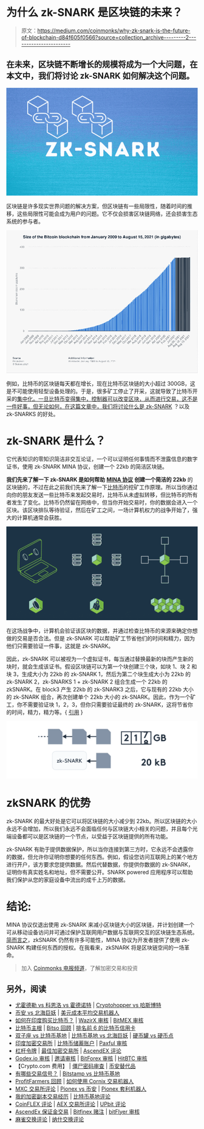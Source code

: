 # 为什么 zk-SNARK 是区块链的未来？

> 原文：<https://medium.com/coinmonks/why-zk-snark-is-the-future-of-blockchain-d84f605f0566?source=collection_archive---------2----------------------->

## 在未来，区块链不断增长的规模将成为一个大问题，在本文中，我们将讨论 zk-SNARK 如何解决这个问题。

![](img/fb324814d1e82a8f68865cf6b75fc980.png)

区块链是许多现实世界问题的解决方案，但区块链有一些局限性，随着时间的推移，这些局限性可能会成为用户的问题。它不仅会损害区块链网络，还会损害生态系统的参与者。

![](img/f2cdd89ae02a8f20cd313cb17a65853b.png)

例如，比特币的区块链每天都在增长，现在比特币区块链的大小超过 300GB，这是不可能使用轻型设备处理的。于是，很多矿工停止了开采，这就导致了比特币开采的[集中化。一旦比特币变得集中，控制器可以改变区块，从而进行交易，这不是一件好事，但无论如何，在这篇文章中，我们将讨论](https://www.investopedia.com/investing/why-centralized-crypto-mining-growing-problem/)[什么是 zk-SNARK](https://minaprotocol.com/blog/what-are-zk-snarks) ？以及 zk-SNARKS 的好处。

# zk-SNARK 是什么？

它代表知识的零知识简洁非交互论证，一个可以证明任何事情而不泄露信息的数字证书，使用 zk-SNARK MINA 协议，创建一个 22kb 的简洁区块链。

**我们先来了解一下 zk-SNARK 是如何帮助** [**MINA 协议**](https://minaprotocol.com/) **创建一个简洁的 22kb** 的区块链的，不过在此之前我们先来了解一下[比特币](https://en.wikipedia.org/wiki/Bitcoin)的挖矿工作原理。所以当你通过向你的朋友发送一些比特币来发起交易时，比特币从未虚拟转移，但比特币的所有者发生了变化。比特币仍然留在网络中，但当你开始交易时，你的数据会进入一个区块。该区块排队等待验证，然后在矿工之间，一场计算机权力的战争开始了，强大的计算机通常会获胜。

![](img/1bcd0243ae804453e258edf6ebec54eb.png)

在这场战争中，计算机会验证该区块的数据，并通过检查比特币的来源来确定你想做的交易是否合法。但是 zk-SNARK 可以帮助矿工节省他们的时间和精力，因为他们只需要验证一件事，这就是 zk-SNARK。

因此，zk-SNARK 可以被视为一个虚拟证书，每当通过替换最新的块而产生新的块时，就会生成该证书。假设区块链可以为第一个块创建三个块，如块 1、块 2 和块 3，生成大小为 22kb 的 zk-SNARK 1，然后为第二个块生成大小为 22kb 的 zk-SNARK 2，zk-SNARKS 1 + zk-SNARK 2 组合生成一个 22kb 的 zkSNARK。在 block3 产生 22kb 的 zk-SNARK3 之后，它与现有的 22kb 大小的 zk-SNARK 组合，再次创建单个 22kb 大小的 zk-SNARK。因此，作为一个矿工，你不需要验证块 1，2，3，但你只需要验证最终的 zk-SNARK，这将节省你的时间，精力，精力等。{ [引用](https://minaprotocol.com/blog/what-are-zk-snarks) }

![](img/829c1e66e08bf0ca8140935cc838ea91.png)

# zkSNARK 的优势

zk-SNARK 的最大好处是它可以将区块链的大小减少到 22kb。所以区块链的大小永远不会增加，所以我们永远不会面临任何与区块链大小相关的问题，并且每个光端设备都可以是区块链的一个节点，以受益于区块链提供的所有功能。

zk-SNARK 有助于提供数据保护，所以当你连接到第三方时，它永远不会透露你的数据，但允许你证明你想要的任何东西。例如，假设您访问互联网上的某个地方进行开户，该方要求您提供数据。然后代替数据，你提供你数据的 zk-SNARK，证明你有真实姓名和地址，但不需要公开。SNARK powered 应用程序可以帮助我们保护从您的家庭设备中流出的成千上万的数据。

# **结论:**

MINA 协议仅退出使用 zk-SNARK 来减小区块链大小的区块链，并计划创建一个可从移动设备访问并可通过保护互联网用户数据与互联网交互的区块链生态系统。[简而言之](https://blog.ethereum.org/2016/12/05/zksnarks-in-a-nutshell/)，zkSNARK 仍然有许多可能性，MINA 协议为开发者提供了使用 zk-SNARK 构建任何东西的授权。在我看来，zkSNARK 将是区块链空间的一场革命。

> 加入 [Coinmonks 电报频道](https://t.me/coincodecap)，了解加密交易和投资

## 另外，阅读

*   [尤霍德勒 vs 科恩洛 vs 霍德诺特](/coinmonks/youhodler-vs-coinloan-vs-hodlnaut-b1050acde55a) | [Cryptohopper vs 哈斯博特](https://blog.coincodecap.com/cryptohopper-vs-haasbot)
*   [币安 vs 北海巨妖](https://blog.coincodecap.com/binance-vs-kraken) | [美元成本平均交易机器人](https://blog.coincodecap.com/pionex-dca-bot)
*   [如何在印度购买比特币？](/coinmonks/buy-bitcoin-in-india-feb50ddfef94) | [WazirX 审核](/coinmonks/wazirx-review-5c811b074f5b) | [BitMEX 审核](https://blog.coincodecap.com/bitmex-review)
*   [比特币主根](https://blog.coincodecap.com/bitcoin-taproot) | [Bitso 回顾](https://blog.coincodecap.com/bitso-review) | [排名前 6 的比特币信用卡](/coinmonks/bitcoin-credit-card-bc8ab6f377c6)
*   [双子座 vs 比特币基地](https://blog.coincodecap.com/gemini-vs-coinbase) | [比特币基地 vs 北海巨妖](https://blog.coincodecap.com/kraken-vs-coinbase) | [硬币罐 vs 硬币点](https://blog.coincodecap.com/coinspot-vs-coinjar)
*   [印度加密交易所](/coinmonks/bitcoin-exchange-in-india-7f1fe79715c9) | [比特币储蓄账户](/coinmonks/bitcoin-savings-account-e65b13f92451) | [Paxful 审核](/coinmonks/paxful-review-4daf2354ab70)
*   [杠杆令牌](/coinmonks/leveraged-token-3f5257808b22) | [最佳加密交易所](/coinmonks/crypto-exchange-dd2f9d6f3769) | [AscendEX 评论](/coinmonks/ascendex-review-53e829cf75fa)
*   [Godex.io 审核](/coinmonks/godex-io-review-7366086519fb) | [邀请审核](/coinmonks/invity-review-70f3030c0502) | [BitForex 审核](https://blog.coincodecap.com/bitforex-review) | [HitBTC 审核](/coinmonks/hitbtc-review-c5143c5d53c2)
*   【Crypto.com 费用】 | [僵尸密码审查](/coinmonks/botcrypto-review-2021-build-your-own-trading-bot-coincodecap-6b8332d736c7) | [币安替代品](https://blog.coincodecap.com/crypto-com-alternatives)
*   [有哪些交易信号？](https://blog.coincodecap.com/trading-signal) | [Bitstamp vs 比特币基地](https://blog.coincodecap.com/bitstamp-coinbase)
*   [ProfitFarmers 回顾](https://blog.coincodecap.com/profitfarmers-review) | [如何使用 Cornix 交易机器人](https://blog.coincodecap.com/cornix-trading-bot)
*   [MXC 交易所评论](/coinmonks/mxc-exchange-review-3af0ec1cba8c) | [Pionex vs 币安](https://blog.coincodecap.com/pionex-vs-binance) | [Pionex 套利机器人](https://blog.coincodecap.com/pionex-arbitrage-bot)
*   [我的加密副本交易经历](/coinmonks/my-experience-with-crypto-copy-trading-d6feb2ce3ac5) | [比特币基地评论](/coinmonks/coinbase-review-6ef4e0f56064)
*   [CoinFLEX 评论](https://blog.coincodecap.com/coinflex-review) | [AEX 交易所评论](https://blog.coincodecap.com/aex-exchange-review) | [UPbit 评论](https://blog.coincodecap.com/upbit-review)
*   [AscendEx 保证金交易](https://blog.coincodecap.com/ascendex-margin-trading) | [Bitfinex 赌注](https://blog.coincodecap.com/bitfinex-staking) | [bitFlyer 审核](https://blog.coincodecap.com/bitflyer-review)
*   [麻雀交换评论](https://blog.coincodecap.com/sparrow-exchange-review) | [纳什交换评论](https://blog.coincodecap.com/nash-exchange-review)